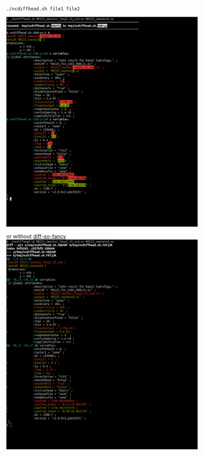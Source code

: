 
```
./ncdiffhead.sh file1 file2
```

![screenshot](./ncdiffhead_screen_fancy.png)

or without [diff-so-fancy](https://github.com/so-fancy/diff-so-fancy)
![screenshot](./ncdiffhead_screen.png)

